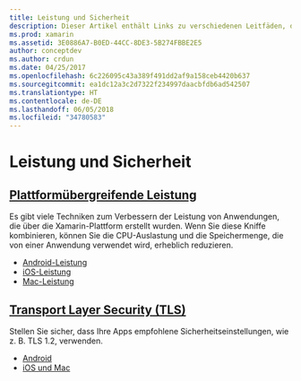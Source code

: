 ```yaml
---
title: Leistung und Sicherheit
description: Dieser Artikel enthält Links zu verschiedenen Leitfäden, die die Verfahren zum Verbessern der Leistung von Xamarin.iOS-, Xamarin.Android- und Xamarin.Mac-Anwendungen beschreiben.
ms.prod: xamarin
ms.assetid: 3E0886A7-B0ED-44CC-8DE3-5B274FBBE2E5
author: conceptdev
ms.author: crdun
ms.date: 04/25/2017
ms.openlocfilehash: 6c226095c43a389f491dd2af9a158ceb4420b637
ms.sourcegitcommit: ea1dc12a3c2d7322f234997daacbfdb6ad542507
ms.translationtype: HT
ms.contentlocale: de-DE
ms.lasthandoff: 06/05/2018
ms.locfileid: "34780583"
---
```

# <a name="performance-and-security"></a>Leistung und Sicherheit

## <a name="cross-platform-performancememory-perf-best-practicesmd"></a>[Plattformübergreifende Leistung](memory-perf-best-practices.md)

Es gibt viele Techniken zum Verbessern der Leistung von Anwendungen, die über die Xamarin-Plattform erstellt wurden. Wenn Sie diese Kniffe kombinieren, können Sie die CPU-Auslastung und die Speichermenge, die von einer Anwendung verwendet wird, erheblich reduzieren.

- [Android-Leistung](~/android/deploy-test/performance.md?context=xamarin/cross-platform)
- [iOS-Leistung](~/ios/deploy-test/performance.md?context=xamarin/cross-platform)
- [Mac-Leistung](~/mac/deploy-test/performance.md?context=xamarin/cross-platform)

## <a name="transport-layer-security-tlscross-platformapp-fundamentalstransport-layer-securitymd"></a>[Transport Layer Security (TLS)](~/cross-platform/app-fundamentals/transport-layer-security.md)

Stellen Sie sicher, dass Ihre Apps empfohlene Sicherheitseinstellungen, wie z. B. TLS 1.2, verwenden.

- [Android](~/android/app-fundamentals/http-stack.md?context=xamarin/cross-platform)
- [iOS und Mac](~/cross-platform/macios/http-stack.md?context=xamarin/cross-platform)
